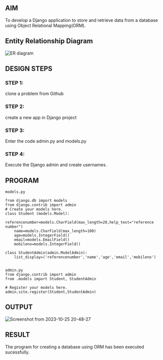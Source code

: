 

## AIM
To develop a Django application to store and retrieve data from a database using Object Relational Mapping(ORM).

## Entity Relationship Diagram
![ER diagram](https://github.com/DHARUNYADEVI/django-orm-app/assets/147473847/9b0bfca6-3ec9-478c-a620-113f123df55b)


## DESIGN STEPS

### STEP 1:
clone a problem from Github
### STEP 2:
create a new app in Django project
### STEP 3:
Enter the code admin.py and models.py
### STEP 4:
Execute the Django admin and create usernames.


## PROGRAM
```
models.py

from django.db import models
from django.contrib import admin
# Create your models here.
class Student (models.Model):
    referencenumber=models.CharField(max_length=20,help_text="reference number")
    name=models.CharField(max_length=100)
    age=models.IntegerField()
    email=models.EmailField()
    mobileno=models.IntegerField()

class StudentAdmin(admin.ModelAdmin):
    list_display=('referencenumber','name','age','email','mobileno')


admin.py
from django.contrib import admin
from .models import Student, StudentAdmin

# Register your models here.
admin.site.register(Student,StudentAdmin)

```
## OUTPUT
![Screenshot from 2023-10-25 20-48-27](https://github.com/DHARUNYADEVI/django-orm-app/assets/147473847/ff10761e-18fd-41e8-860c-706629bf77b9)


## RESULT
The program for creating a database using ORM has been executed sucessfully.
